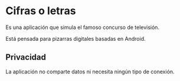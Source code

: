 # Cifras o letras
Es una aplicación que simula el famoso concurso de televisión.

Está pensada para pizarras digitales basadas en Android.

## Privacidad
La aplicación no comparte datos ni necesita ningún tipo de conexión.

